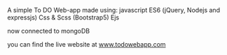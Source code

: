 A simple To DO Web-app made using:
javascript ES6 (jQuery, Nodejs and expressjs)
Css & Scss (Bootstrap5)
Ejs

now connected to mongoDB

you can find the live website at www.todowebapp.com
